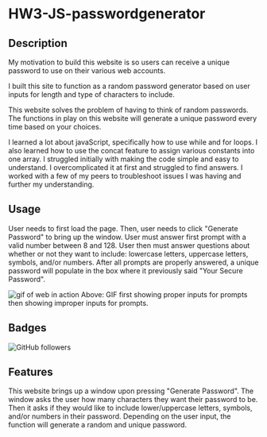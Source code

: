 # HW3-JS-passwordgenerator


## Description

My motivation to build this website is so users can receive a unique password to use on their various web accounts.

I built this site to function as a random password generator based on user inputs for length and type of characters to include.

This website solves the problem of having to think of random passwords. The functions in play on this website will generate a unique password every time based on your choices.

I learned a lot about javaScript, specifically how to use while and for loops. I also learned how to use the concat feature to assign various constants into one array. I struggled initially with making the code simple and easy to understand. I overcomplicated it at first and struggled to find answers. I worked with a few of my peers to troubleshoot issues I was having and further my understanding.

## Usage 

User needs to first load the page. Then, user needs to click "Generate Password" to bring up the window. User must answer first prompt with a valid number between 8 and 128. User then must answer questions about whether or not they want to include: lowercase letters, uppercase letters, symbols, and/or numbers. After all prompts are properly answered, a unique password will populate in the box where it previously said "Your Secure Password".

![gif of web in action](./assets/passwordGenerator.gif)
Above: GIF first showing proper inputs for prompts then showing improper inputs for prompts.

## Badges

![GitHub followers](https://img.shields.io/github/followers/sabhanson?style=social)

## Features

This website brings up a window upon pressing "Generate Password". The window asks the user how many characters they want their password to be. Then it asks if they would like to include lower/uppercase letters, symbols, and/or numbers in their password. Depending on the user input, the function will generate a random and unique password.
